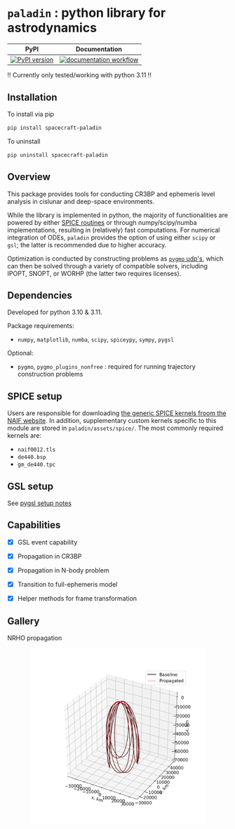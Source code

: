 # `paladin` : python library for astrodynamics

| PyPI     | Documentation |
| -------- | ------------- |
| [![PyPI version](https://badge.fury.io/py/spacecraft-paladin.svg)](https://badge.fury.io/py/spacecraft-paladin)  | [![documentation workflow](https://github.com/Yuricst/paladin/actions/workflows/documentation.yml/badge.svg)](https://yuricst.github.io/paladin/)    |

!! Currently only tested/working with python 3.11 !!

## Installation

To install via pip

```bash
pip install spacecraft-paladin
```

To uninstall

```bash
pip uninstall spacecraft-paladin
```


## Overview

This package provides tools for conducting CR3BP and ephemeris level analysis in cislunar and deep-space environments. 

While the library is implemented in python, the majority of functionalities are powered by either [SPICE routines](https://naif.jpl.nasa.gov/pub/naif/toolkit_docs/FORTRAN/spicelib/index.html) or through numpy/scipy/numba implementations, resulting in (relatively) fast computations. 
For numerical integration of ODEs, `paladin` provides the option of using either `scipy` or `gsl`; the latter is recommended due to higher accuracy. 

Optimization is conducted by constructing problems as [`pygmo` udp's](https://esa.github.io/pygmo2/index.html), which can then be solved through a variety of compatible solvers, including IPOPT, SNOPT, or WORHP (the latter two requires licenses). 


## Dependencies

Developed for python 3.10 & 3.11.

Package requirements: 

- `numpy`, `matplotlib`, `numba`, `scipy`, `spiceypy`, `sympy`, `pygsl`

Optional:

- `pygmo`, `pygmo_plugins_nonfree` : required for running trajectory construction problems


## SPICE setup

Users are responsible for downloading [the generic SPICE kernels froom the NAIF website](https://naif.jpl.nasa.gov/pub/naif/generic_kernels/). In addition, supplementary custom kernels specific to this module are stored in `paladin/assets/spice/`. The most commonly required kernels are:

- `naif0012.tls`
- `de440.bsp`
- `gm_de440.tpc` 


## GSL setup

See [pygsl setup notes](./notes/pygsl_setup.md)



## Capabilities

- [x] GSL event capability
- [x] Propagation in CR3BP
- [x] Propagation in N-body problem
- [x] Transition to full-ephemeris model
- [x] Helper methods for frame transformation


## Gallery

NRHO propagation

<p align="center">
  <img src="./plots/propagation_example_nrho.png" width="400" title="Propagation example">
</p>


